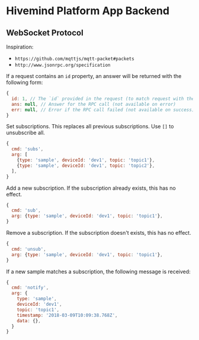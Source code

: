 # Hivemind Platform App Backend

## WebSocket Protocol

Inspiration:

* `https://github.com/mqttjs/mqtt-packet#packets`
* `http://www.jsonrpc.org/specification`

If a request contains an `id` property, an answer will be returned with the following form:

```javascript
{
  id: 1, // The `id` provided in the request (to match request with the response)
  ans: null, // Answer for the RPC call (not available on error)
  err: null, // Error if the RPC call failed (not available on success)
}
```

Set subscriptions. This replaces all previous subscriptions. Use `[]` to unsubscribe all.

```javascript
{
  cmd: 'subs',
  arg: [
    {type: 'sample', deviceId: 'dev1', topic: 'topic1'},
    {type: 'sample', deviceId: 'dev1', topic: 'topic2'},
  ],
}
```

Add a new subscription. If the subscription already exists, this has no effect.

```javascript
{
  cmd: 'sub',
  arg: {type: 'sample', deviceId: 'dev1', topic: 'topic1'},
}
```

Remove a subscription. If the subscription doesn't exists, this has no effect.

```javascript
{
  cmd: 'unsub',
  arg: {type: 'sample', deviceId: 'dev1', topic: 'topic1'},
}
```

If a new sample matches a subscription, the following message is received:

```javascript
{
  cmd: 'notify',
  arg: {
    type: 'sample',
    deviceId: 'dev1',
    topic: 'topic1',
    timestamp: '2018-03-09T10:09:38.768Z',
    data: {},
  }
}
```

